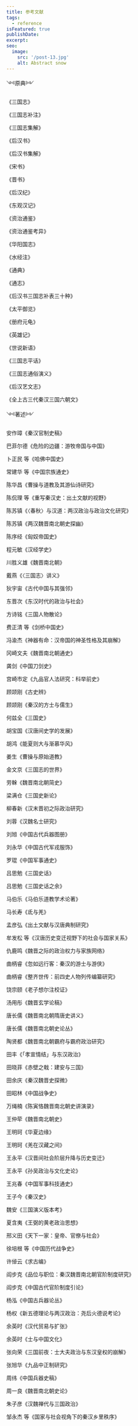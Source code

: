 ```yaml
---
title: 参考文献
tags:
  - reference
isFeatured: true
publishDate: 
excerpt: 
seo:
  image:
    src: '/post-13.jpg'
    alt: Abstract snow
---
```



༺原典༻



《三国志》

《三国志补注》

《三国志集解》

《后汉书》

《后汉书集解》

《宋书》

《晋书》

《后汉纪》

《东观汉记》

《资治通鉴》

《资治通鉴考异》

《华阳国志》

《水经注》

《通典》

《通志》

《后汉书三国志补表三十种》

《太平御览》

《册府元龟》

《英雄记》

《世说新语》

《三国志平话》

《三国志通俗演义》

《后汉艺文志》

《全上古三代秦汉三国六朝文》




༺著述༻



安作璋《秦汉官制史稿》

巴菲尔德《危险的边疆：游牧帝国与中国》

卜正民 等《哈佛中国史》

常建华 等《中国宗族通史》

陈华昌《曹操与道教及其游仙诗研究》

陈侃理 等《重写秦汉史：出土文献的视野》

陈苏镇《〈春秋〉与汉道：两汉政治与政治文化研究》

陈苏镇《两汉魏晋南北朝史探幽》

陈序经《匈奴帝国史》

程元敏《汉经学史》

川胜义雄《魏晋南北朝》

戴燕《〈三国志〉讲义》

狄宇宙《古代中国与其强邻》

东晋次《东汉时代的政治与社会》

方诗铭《三国人物散论》

费正清 等《剑桥中国史》

冯渝杰《神器有命：汉帝国的神圣性格及其崩解》

冈崎文夫《魏晋南北朝通史》

龚剑《中国刀剑史》

宫崎市定《九品官人法研究：科举前史》

顾颉刚《古史辨》

顾颉刚《秦汉的方士与儒生》

何兹全《三国史》

胡宝国《汉唐间史学的发展》

胡鸿《能夏则大与渐慕华风》

姜生《曹操与原始道教》

金文京《三国志的世界》

劳榦《魏晋南北朝简史》

梁满仓《三国史新论》

柳春新《汉末晋初之际政治研究》

刘蓉《汉魏名士研究》

刘旭《中国古代兵器图册》

刘永华《中国古代军戎服饰》

罗琨《中国军事通史》

吕思勉《三国史话》

吕思勉《三国史话之余》

马伯乐《马伯乐道教学术论著》

马长寿《氐与羌》

孟彦弘《出土文献与汉唐典制研究》

牟发松 等《汉唐历史变迁视野下的社会与国家关系》

仇鹿鸣《魏晋之际的政治权力与家族网络》

曲柄睿《忽如远行客：秦汉的游士与游侠》

曲柄睿《整齐世传：前四史人物列传编纂研究》

饶宗颐《老子想尔注校证》

汤用彤《魏晋玄学论稿》

唐长儒《魏晋南北朝隋唐史讲义》

唐长儒《魏晋南北朝史论丛》

陶贤都《魏晋南北朝霸府与霸府政治研究》

田丰《「孝宣情结」与东汉政治》

田晓菲《赤壁之戟：建安与三国》

田余庆《秦汉魏晋史探微》

田昭林《中国战争史》

万绳楠《陈寅恪魏晋南北朝史讲演录》

王仲荦《魏晋南北朝史》

王明珂《华夏边缘》

王明珂《羌在汉藏之间》

王永平《汉晋间社会阶层升降与历史变迁》

王永平《孙吴政治与文化史论》

王兆春《中国军事科技通史》

王子今《秦汉史》

魏安《三国演义版本考》

夏含夷《王弼的黄老政治思想》

邢义田《天下一家：皇帝、官僚与社会》

徐培根 等《中国历代战争史》

许倬云《求古编》

阎步克《品位与职位：秦汉魏晋南北朝官阶制度研究》

阎步克《中国古代官阶制度引论》

杨泓《中国古兵器论丛》

杨权《新五德理论与两汉政治：尧后火德说考论》

余英时《汉代贸易与扩张》

余英时《士与中国文化》

张向荣《三国前夜：士大夫政治与东汉皇权的崩解》

张旭华《九品中正制研究》

周纬《中国兵器史稿》

周一良《魏晋南北朝史论》

朱子彦《汉魏禅代与三国政治》

邹永杰 等《国家与社会视角下的秦汉乡里秩序》
